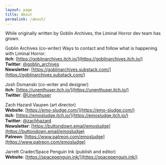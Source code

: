 ```yaml
---
layout: page
title: About
permalink: /about/
---
```


While originally written by Goblin Archives, the Liminal Horror dev team has grown.


Goblin Archives (co-writer)
Ways to contact and follow what is happening with Liminal Horror:
<br>**itch**: [https://goblinarchives.itch.io/](https://goblinarchives.itch.io/)
<br>**Twitter**: [@goblin_archives](https://twitter.com/goblin_archives)
<br>**Newsletter**: [https://goblinarchives.substack.com/](https://goblinarchives.substack.com/)

Josh Domanski (co-writer and designer)
<br>**itch**: [https://unenthuser.itch.io/](https://unenthuser.itch.io/)
<br>**Twitter**: [@Unenthuser](https://twitter.com/Unenthuser)

Zach Hazard Vaupen (art director)
<br>**Website**: [https://emo-sludge.com/](https://emo-sludge.com/)
<br>**itch**: [https://emosludge.itch.io/](https://emosludge.itch.io/)
<br>**Twitter**: [@zachhazard](https://twitter.com/zachhazard)
<br>**Newsletter**: [https://buttondown.email/emosludge](https://buttondown.email/emosludge)
<br>**Patreon**: [https://www.patreon.com/emosludge](https://www.patreon.com/emosludge)

Jarrett Crader/Space Penguin Ink (publish and editor)
<br>**Website**: [https://spacepenguin.ink/](https://spacepenguin.ink/)
